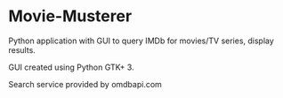 # Movie-Musterer
Python application with GUI to query IMDb for movies/TV series, display results.

GUI  created using Python GTK+ 3.

Search service provided by omdbapi.com
